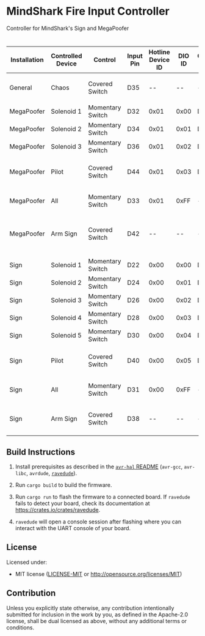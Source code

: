 MindShark Fire Input Controller
========

Controller for MindShark's Sign and MegaPoofer
# 

| Installation | Controlled Device | Control          | Input Pin | Hotline Device ID | DIO ID | Output Pin | Relay Input/Output | Notes                                    |
|--------------|-------------------|------------------|-----------|-------------------|--------|------------|--------------------|------------------------------------------|
|              |                   |                  |           |                   |        |            |                    |                                          |
| General      | Chaos             | Covered Switch   | D35       | --                | --     | --         | --                 | Activate Chaos Input Mode                |
|              |                   |                  |           |                   |        |            |                    |                                          |
| MegaPoofer   | Solenoid 1        | Momentary Switch | D32       | 0x01              | 0x00   | D22        | 1                  |                                          |
| MegaPoofer   | Solenoid 2        | Momentary Switch | D34       | 0x01              | 0x01   | D24        | 2                  |                                          |
| MegaPoofer   | Solenoid 3        | Momentary Switch | D36       | 0x01              | 0x02   | D26        | 3                  |                                          |
| MegaPoofer   | Pilot             | Covered Switch   | D44       | 0x01              | 0x03   | D28        | 4                  | Pilot solenoid and glowflys              |
| MegaPoofer   | All               | Momentary Switch | D33       | 0x01              | 0xFF   | --         | --                 | Set all solenoid states                  |
| MegaPoofer   | Arm Sign          | Covered Switch   | D42       | --                | --     | --         | --                 | Enable Sending of Commands to MegaPoofer |
|              |                   |                  |           |                   |        |            |                    |                                          |
| Sign         | Solenoid 1        | Momentary Switch | D22       | 0x00              | 0x00   | D22        | 1                  |                                          |
| Sign         | Solenoid 2        | Momentary Switch | D24       | 0x00              | 0x01   | D24        | 2                  |                                          |
| Sign         | Solenoid 3        | Momentary Switch | D26       | 0x00              | 0x02   | D26        | 3                  |                                          |
| Sign         | Solenoid 4        | Momentary Switch | D28       | 0x00              | 0x03   | D28        | 4                  |                                          |
| Sign         | Solenoid 5        | Momentary Switch | D30       | 0x00              | 0x04   | D30        | 5                  |                                          |
| Sign         | Pilot             | Covered Switch   | D40       | 0x00              | 0x05   | D32        | 6                  | Pilot solenoid and glowflys              |
| Sign         | All               | Momentary Switch | D31       | 0x00              | 0xFF   | --         | --                 | Set all solenoid states                  |
| Sign         | Arm Sign          | Covered Switch   | D38       | --                | --     | --         | --                 | Enable Sending of Commands to Sign       |


## Build Instructions
1. Install prerequisites as described in the [`avr-hal` README] (`avr-gcc`, `avr-libc`, `avrdude`, [`ravedude`]).

2. Run `cargo build` to build the firmware.

3. Run `cargo run` to flash the firmware to a connected board.  If `ravedude`
   fails to detect your board, check its documentation at
   <https://crates.io/crates/ravedude>.

4. `ravedude` will open a console session after flashing where you can interact
   with the UART console of your board.

[`avr-hal` README]: https://github.com/Rahix/avr-hal#readme
[`ravedude`]: https://crates.io/crates/ravedude

## License
Licensed under:
 - MIT license
   ([LICENSE-MIT](LICENSE-MIT) or <http://opensource.org/licenses/MIT>)

## Contribution
Unless you explicitly state otherwise, any contribution intentionally submitted
for inclusion in the work by you, as defined in the Apache-2.0 license, shall
be dual licensed as above, without any additional terms or conditions.

